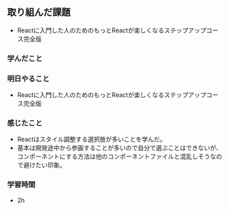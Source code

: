 ## 取り組んだ課題
 - Reactに入門した人のためのもっとReactが楽しくなるステップアップコース完全版

### 学んだこと


### 明日やること
- Reactに入門した人のためのもっとReactが楽しくなるステップアップコース完全版

### 感じたこと
- Reactはスタイル調整する選択肢が多いことを学んだ。
- 基本は開発途中から参画することが多いので自分で選ぶことはできないが、コンポーネントにする方法は他のコンポーネントファイルと混乱しそうなので避けたい印象。


### 学習時間
- 2h